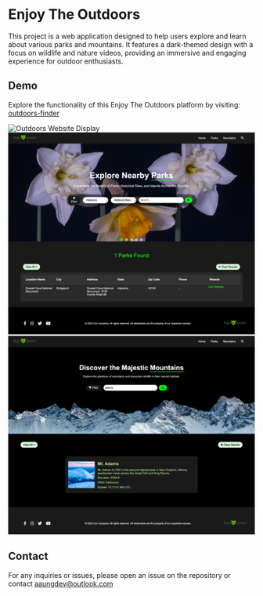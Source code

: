 # Enjoy The Outdoors

This project is a web application designed to help users explore and learn about various parks and mountains. It features a dark-themed design with a focus on wildlife and nature videos, providing an immersive and engaging experience for outdoor enthusiasts.

## Demo

Explore the functionality of this Enjoy The Outdoors platform by visiting: [outdoors-finder](https://outdoors-finder.netlify.app/)

![Outdoors Website Display](./readme-images/home-outdoors.png)
![Outdoors Website Display](./readme-images/parks-outdoors.png)
![Outdoors Website Display](./readme-images/mountains-outdoors.png)

## Contact

For any inquiries or issues, please open an issue on the repository or contact aaungdev@outlook.com

